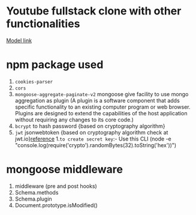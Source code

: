 # Youtube fullstack clone with other functionalities

[Model link](https://app.eraser.io/workspace/YtPqZ1VogxGy1jzIDkzj)

# npm package used
1. `cookies-parser` 
2. `cors`
3. `mongoose-aggregate-paginate-v2` mongoose give facility to use mongo aggregation as plugin (A plugin is a software component that adds specific functionality to an existing computer program or web browser. Plugins are designed to extend the capabilities of the host application without requiring any changes to its core code.)
4. `bcrypt` to hash password {based on cryptography algorithm}
5. `jwt`  jsonwebtoken {based on cryptography algorithm check at jwt.io}[reference](https://stackoverflow.com/questions/31309759/what-is-secret-key-for-jwt-based-authentication-and-how-to-generate-it)
  1.`to create secret key`:- Use this CLI (node -e "console.log(require('crypto').randomBytes(32).toString('hex'))")

# mongoose middleware
1. middleware (pre and post hooks)
2. Schema.methods
3. Schema.plugin
4. Document.prototype.isModified()